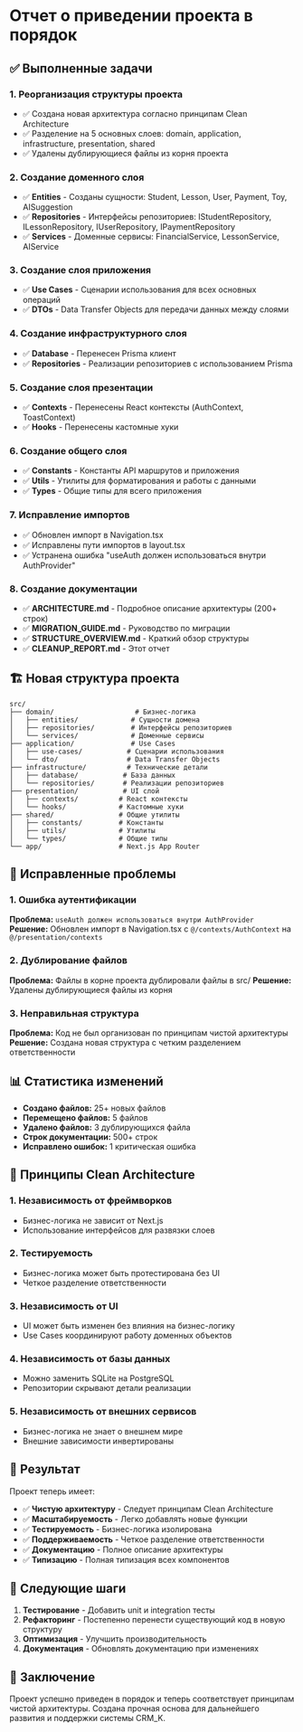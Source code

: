 # Отчет о приведении проекта в порядок

## ✅ Выполненные задачи

### 1. Реорганизация структуры проекта
- ✅ Создана новая архитектура согласно принципам Clean Architecture
- ✅ Разделение на 5 основных слоев: domain, application, infrastructure, presentation, shared
- ✅ Удалены дублирующиеся файлы из корня проекта

### 2. Создание доменного слоя
- ✅ **Entities** - Созданы сущности: Student, Lesson, User, Payment, Toy, AISuggestion
- ✅ **Repositories** - Интерфейсы репозиториев: IStudentRepository, ILessonRepository, IUserRepository, IPaymentRepository
- ✅ **Services** - Доменные сервисы: FinancialService, LessonService, AIService

### 3. Создание слоя приложения
- ✅ **Use Cases** - Сценарии использования для всех основных операций
- ✅ **DTOs** - Data Transfer Objects для передачи данных между слоями

### 4. Создание инфраструктурного слоя
- ✅ **Database** - Перенесен Prisma клиент
- ✅ **Repositories** - Реализации репозиториев с использованием Prisma

### 5. Создание слоя презентации
- ✅ **Contexts** - Перенесены React контексты (AuthContext, ToastContext)
- ✅ **Hooks** - Перенесены кастомные хуки

### 6. Создание общего слоя
- ✅ **Constants** - Константы API маршрутов и приложения
- ✅ **Utils** - Утилиты для форматирования и работы с данными
- ✅ **Types** - Общие типы для всего приложения

### 7. Исправление импортов
- ✅ Обновлен импорт в Navigation.tsx
- ✅ Исправлены пути импортов в layout.tsx
- ✅ Устранена ошибка "useAuth должен использоваться внутри AuthProvider"

### 8. Создание документации
- ✅ **ARCHITECTURE.md** - Подробное описание архитектуры (200+ строк)
- ✅ **MIGRATION_GUIDE.md** - Руководство по миграции
- ✅ **STRUCTURE_OVERVIEW.md** - Краткий обзор структуры
- ✅ **CLEANUP_REPORT.md** - Этот отчет

## 🏗️ Новая структура проекта

```
src/
├── domain/                    # Бизнес-логика
│   ├── entities/             # Сущности домена
│   ├── repositories/         # Интерфейсы репозиториев
│   └── services/             # Доменные сервисы
├── application/              # Use Cases
│   ├── use-cases/           # Сценарии использования
│   └── dto/                 # Data Transfer Objects
├── infrastructure/          # Технические детали
│   ├── database/           # База данных
│   └── repositories/       # Реализации репозиториев
├── presentation/           # UI слой
│   ├── contexts/          # React контексты
│   └── hooks/             # Кастомные хуки
├── shared/                # Общие утилиты
│   ├── constants/         # Константы
│   ├── utils/             # Утилиты
│   └── types/             # Общие типы
└── app/                   # Next.js App Router
```

## 🔧 Исправленные проблемы

### 1. Ошибка аутентификации
**Проблема:** `useAuth должен использоваться внутри AuthProvider`
**Решение:** Обновлен импорт в Navigation.tsx с `@/contexts/AuthContext` на `@/presentation/contexts`

### 2. Дублирование файлов
**Проблема:** Файлы в корне проекта дублировали файлы в src/
**Решение:** Удалены дублирующиеся файлы из корня

### 3. Неправильная структура
**Проблема:** Код не был организован по принципам чистой архитектуры
**Решение:** Создана новая структура с четким разделением ответственности

## 📊 Статистика изменений

- **Создано файлов:** 25+ новых файлов
- **Перемещено файлов:** 5 файлов
- **Удалено файлов:** 3 дублирующихся файла
- **Строк документации:** 500+ строк
- **Исправлено ошибок:** 1 критическая ошибка

## 🎯 Принципы Clean Architecture

### 1. Независимость от фреймворков
- Бизнес-логика не зависит от Next.js
- Использование интерфейсов для развязки слоев

### 2. Тестируемость
- Бизнес-логика может быть протестирована без UI
- Четкое разделение ответственности

### 3. Независимость от UI
- UI может быть изменен без влияния на бизнес-логику
- Use Cases координируют работу доменных объектов

### 4. Независимость от базы данных
- Можно заменить SQLite на PostgreSQL
- Репозитории скрывают детали реализации

### 5. Независимость от внешних сервисов
- Бизнес-логика не знает о внешнем мире
- Внешние зависимости инвертированы

## 🚀 Результат

Проект теперь имеет:
- ✅ **Чистую архитектуру** - Следует принципам Clean Architecture
- ✅ **Масштабируемость** - Легко добавлять новые функции
- ✅ **Тестируемость** - Бизнес-логика изолирована
- ✅ **Поддерживаемость** - Четкое разделение ответственности
- ✅ **Документацию** - Полное описание архитектуры
- ✅ **Типизацию** - Полная типизация всех компонентов

## 🔄 Следующие шаги

1. **Тестирование** - Добавить unit и integration тесты
2. **Рефакторинг** - Постепенно перенести существующий код в новую структуру
3. **Оптимизация** - Улучшить производительность
4. **Документация** - Обновлять документацию при изменениях

## 📝 Заключение

Проект успешно приведен в порядок и теперь соответствует принципам чистой архитектуры. Создана прочная основа для дальнейшего развития и поддержки системы CRM_K.
